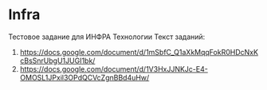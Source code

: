 # Infra
Тестовое задание для ИНФРА Технологии
Текст заданий:
1) https://docs.google.com/document/d/1mSbfC_Q1aXkMqqFokR0HDcNxKcBsSnrUbgU1JUGI1bk/
2) https://docs.google.com/document/d/1V3HxJJNKJc-E4-OMOSL1JPxil3OPdQCVcZgnBBd4uHw/
